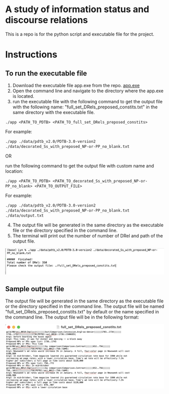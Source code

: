 # A study of information status and discourse relations
 This is a repo is for the python script and executable file for the project.

# Instructions
## To run the executable file
1. Download the executable file app.exe from the repo. [app.exe](href="https://github.com/yunongLiu1/A-study-of-information-status-and-discourse-relations/blob/main/app")
2. Open the command line and navigate to the directory where the app.exe is located.
3. run the executable file with the following command to get the output file with the following name: "full_set_DRels_preposed_constits.txt" in the same directory with the executable file.
```
./app <PATH_TO_PDTB> <PATH_TO_full_set_DRels_preposed_constits>
```


For example:
```
./app ./data/pdtb_v2.0/PDTB-3.0-version2 ./data/decorated_Ss_with_preposed_NP-or-PP_no_blank.txt 
```

OR

run the following command to get the output file with custom name and location:
```
./app <PATH_TO_PDTB> <PATH_TO_decorated_Ss_with_preposed_NP-or-PP_no_blank> <PATH_TO_OUTPUT_FILE>
```

For example:
```
./app ./data/pdtb_v2.0/PDTB-3.0-version2 ./data/decorated_Ss_with_preposed_NP-or-PP_no_blank.txt ./data/output.txt
```

4. The output file will be generated in the same directory as the executable file or the directory specified in the command line.
5. The terminal will print out the number of number of DRel and path of the output file.
<!-- display a image to show the sample output in the terminal -->
![sample output]( /figure/terminal_output.png)





## Sample output file
The output file will be generated in the same directory as the executable file or the directory specified in the command line. The output file will be named "full_set_DRels_preposed_constits.txt" by default or the name specified in the command line. The output file will be in the following format:

![out_file](/figure/sample_output_file.png)
